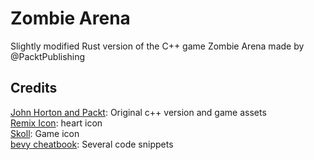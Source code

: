 # Zombie Arena
Slightly modified Rust version of the C++ game Zombie Arena made by @PacktPublishing

## Credits
[John Horton and Packt](https://github.com/PacktPublishing/Beginning-Cpp-Game-Programming-Second-Edition): Original c++ version and game assets  
[Remix Icon](https://remixicon.com/icon/heart-fill): heart icon  
[Skoll](https://game-icons.net/1x1/skoll/raise-zombie.html): Game icon  
[bevy cheatbook](https://bevy-cheatbook.github.io/): Several code snippets  

